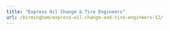 ```yaml
---
title: "Express Oil Change & Tire Engineers"
url: /birmingham/express-oil-change-and-tire-engineers-12/
---
```

